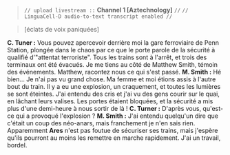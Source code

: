 > `// upload livestream ::` **Channel 1 [Aztechnology]** `//`
> `// LinguaCell-D audio-to-text transcript enabled //`

> [éclats de voix paniquées]

**C. Tuner :** Vous pouvez apercevoir derrière moi la gare ferroviaire de Penn Station, plongée dans le chaos par ce que le porte parole de la sécurité à qualifié d'"attentat terroriste". Tous les trains sont à l'arrêt, et trois des terminaux ont été évacués. Je me tiens au côté de Matthew Smith, témoin des événements. Matthew, racontez nous ce qui s'est passé.
**M. Smith :** Hé bien... Je n'ai pas vu grand chose. Ma femme et moi étions assis à l'autre bout du train. Il y a eu une explosion, un craquement, et toutes les lumières se sont éteintes. J'ai entendu des cris et j'ai vu des gens courir sur le quai, en lâchant leurs valises. Les portes étaient bloquées, et la sécurité a mis plus d'une demi-heure à nous sortir de là !
**C. Turner :** D'après vous, qu'est-ce qui a provoqué l'explosion ?
**M. Smith :** J'ai entendu quelqu'un dire que c'était un coup des néo-anars, mais franchement je n'en sais rien. Apparemment **Ares** n'est pas foutue de sécuriser ses trains, mais j'espère qu'ils pourront au moins les remettre en marche rapidement. J'ai un travail, bordel.
